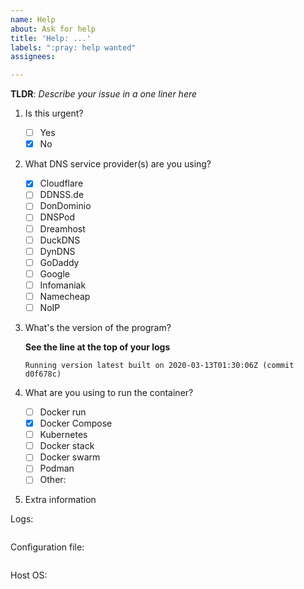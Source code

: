 ```yaml
---
name: Help
about: Ask for help
title: 'Help: ...'
labels: ":pray: help wanted"
assignees:

---
```


**TLDR**: *Describe your issue in a one liner here*

1. Is this urgent?

    - [ ] Yes
    - [x] No

2. What DNS service provider(s) are you using?

    - [x] Cloudflare
    - [ ] DDNSS.de
    - [ ] DonDominio
    - [ ] DNSPod
    - [ ] Dreamhost
    - [ ] DuckDNS
    - [ ] DynDNS
    - [ ] GoDaddy
    - [ ] Google
    - [ ] Infomaniak
    - [ ] Namecheap
    - [ ] NoIP

3. What's the version of the program?

    **See the line at the top of your logs**

    `Running version latest built on 2020-03-13T01:30:06Z (commit d0f678c)`

4. What are you using to run the container?

    - [ ] Docker run
    - [x] Docker Compose
    - [ ] Kubernetes
    - [ ] Docker stack
    - [ ] Docker swarm
    - [ ] Podman
    - [ ] Other:

5. Extra information

Logs:

```log

```

Configuration file:

```yml

```

Host OS:
